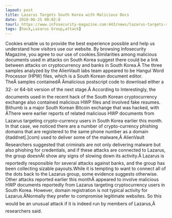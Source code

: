 ```yaml
---
layout: post
title: Lazarus Targets South Korea with Malicious Docs
date: 2018-06-25 00:02:8
tourl: https://www.infosecurity-magazine.com:443/news/lazarus-targets-south-korea-with/
tags: [hack,Lazarus Group,attack]
---
```

Cookies enable us to provide the best experience possible and help us understand how visitors use our website. By browsing Infosecurity Magazine, you agree to our use of cookies.Similarities among malicious documents used in attacks on South Korea suggest there could be a link between attacks on cryptocurrency and banks in South Korea.Â The three samples analyzed by the AlienVault labs team appeared to be Hangul Word Processor (HPW) files, which is a South Korean document editor. TheÂ samples containedÂ Âmalicious postscript code to download either a 32- or 64-bit version of the next stage.Â According to Interestingly, the documents used in the recent hack of the South Korean cryptocurrency exchange also contained malicious HWP files and involved fake resumes. Bithumb is a major South Korean Bitcoin exchange that was hacked, with ÂThere were earlier reports of related malicious HWP documents from Lazarus targeting crypto-currency users in South Korea earlier this month. In that case, we noticed there are a number of crypto-currency phishing domains that are registered to the same phone number as a domain (itaddnet[.]com) used to deliver some of the malware,Â AlienVault Researchers suggested that criminals are not only delivering malware but also phishing for credentials, and if these attacks are connected to Lazarus, the group doesnÂt show any signs of slowing down its activity.Â Lazarus is reportedly responsible for several attacks against banks, and the group has been collecting sizable payouts.While it is tempting to want to connect all of the dots back to the Lazarus group, some evidence suggests otherwise. Other attacks reported earlier this monthÂ appeared to involve malicious HWP documents reportedly from Lazarus targeting cryptocurrency users in South Korea. However, domain registration is not typical activity for Lazarus.ÂNormally they prefer to compromise legitimate websites. So this would be an unusual attack if it is indeed run by members of Lazarus,Â researchers said.